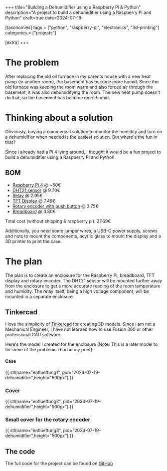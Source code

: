 +++
title="Building a Dehumidifier using a Raspberry Pi & Python"
description="A project to build a dehumidifier using a Raspberry Pi and Python"
draft=true
date=2024-07-19

[taxonomies]
tags = ["python", "raspberry-pi", "electronics", "3d-printing"]
categories = ["projects"]

[extra]
+++

# The problem

After replacing the old oil furnace in my parents house with a new heat pump (in another room), the basement has become more humid.
Since the old furnace was keeping the room warm and also forced air through the basement, it was also dehumidifying the room.
The new heat pump doesn't do that, so the basement has become more humid.


# Thinking about a solution

Obviously, buying a commercial solution to monitor the humidity and turn on a dehumidifier when needed is the easiest solution.
But where's the fun in that?

Since i already had a Pi 4 lying around, I thought it would be a fun project to build a dehumidifier using a Raspberry Pi and Python.

## BOM

- [Raspberry Pi 4](https://www.berrybase.de/detail/index/sArticle/5914?src=raspberrypi) @ ~50€
- [DHT21 sensor](https://www.makershop.de/sensoren/temperatur/dht21/) @ 9.70€
- [Relay](https://www.makershop.de/module/relais/1-kanal-relais/) @ 2.95€
- [TFT Display](https://www.az-delivery.de/en/products/1-8-zoll-spi-tft-display) @ 7.49€
- [Rotary encoder with push button](https://www.makershop.de/module/eingabe/drehregler-ky-040/) @ 3.75€
- [Breadboard](https://www.makershop.de/zubehoer/breadboard/breadboard-steckbrett/) @ 3.80€

Total cost (without shipping & raspberry pi): 27.69€

Additionally, you need some jumper wires, a USB-C power supply, screws and nuts to mount the components, acyrlic glass to mount the display and a 3D printer to print the case.

# The plan

The plan is to create an enclosure for the Raspberry Pi, breadboard, TFT display and rotary encoder.
The DHT21 sensor will be mounted further away from the enclosure to get a more accurate reading of the room temperature and humidity.
The relay itself, being a high voltage component, will be mounted in a separate enclosure.

## Tinkercad

I love the simplicity of [Tinkercad](https://www.tinkercad.com) for creating 3D models.
Since i am not a Mechanical Engineer, I have not learned how to use Fusion 360 or other professional CAD software.

Here's the model I created for the enclosure (Note: This is a later model to fix some of the problems i had in my print):

#### Case
{{ stl(name="entlueftung1", pid="2024-07-19-dehumidifier",height="500px") }}
### Cover
{{ stl(name="entlueftung2", pid="2024-07-19-dehumidifier",height="500px") }}
### Small cover for the rotary encoder
{{ stl(name="entlueftung3", pid="2024-07-19-dehumidifier",height="500px") }}


## The code

The full code for the project can be found on [GitHub](https://github.com/Scarjit/entlueftung)

